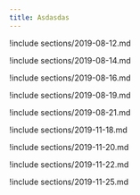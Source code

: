 ```yaml
---
title: Asdasdas
---
```


!include sections/2019-08-12.md

!include sections/2019-08-14.md

!include sections/2019-08-16.md

!include sections/2019-08-19.md

!include sections/2019-08-21.md

<!--!include sections/2019-08-23.md-->

<!--!include sections/2019-08-26.md-->

<!--!include sections/2019-08-28.md-->

<!--!include sections/2019-08-30.md-->

<!--!include sections/2019-09-02.md-->

<!--!include sections/2019-09-04.md-->

<!--!include sections/2019-09-11.md-->

<!--!include sections/2019-09-13.md-->

<!--!include sections/2019-09-16.md-->

<!--!include sections/2019-09-18.md-->

<!--!include sections/2019-09-20.md-->

<!--!include sections/2019-09-23.md-->

<!--!include sections/2019-09-25.md-->

<!--!include sections/2019-09-27.md-->

<!--!include sections/2019-09-30.md-->

<!--!include sections/2019-10-02.md-->

<!--!include sections/2019-10-07.md-->

<!--!include sections/2019-10-09.md-->

<!--!include sections/2019-10-11.md-->

<!--!include sections/2019-10-14.md-->

<!--!include sections/2019-10-16.md-->

<!--!include sections/2019-10-18.md-->

<!--!include sections/2019-10-21.md-->

<!--!include sections/2019-10-23.md-->

<!--!include sections/2019-10-25.md-->

<!--!include sections/2019-10-28.md-->

<!--!include sections/2019-10-30.md-->

<!--!include sections/2019-11-06.md-->

<!--!include sections/2019-11-13.md-->

<!--!include sections/2019-11-15.md-->

!include sections/2019-11-18.md

!include sections/2019-11-20.md

!include sections/2019-11-22.md

!include sections/2019-11-25.md

